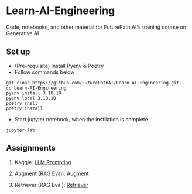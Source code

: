 # Learn-AI-Engineering
Code, notebooks, and other material for FuturePath AI's training course on Generative AI

## Set up
- (Pre-requisite) Install Pyenv & Poetry
- Follow commands below

```
git clone https://github.com/FuturePathAI/Learn-AI-Engineering.git
cd Learn-AI-Engineering
pyenv install 3.10.10 
pyenv local 3.10.10
poetry shell
poetry install
```

- Start jupyter notebook, when the instllation is complete. 

```
jupyter-lab
```

## Assignments 

1. Kaggle: [LLM Prompting](https://kaggle.com/t/59bd358ed6834f60b242554b545894ae)

2. Augment (RAG Eval): [Augment](/rag_eval/augment.md)

3. Retriever (RAG Eval): [Retriever](/rag_eval/retriever.md)
